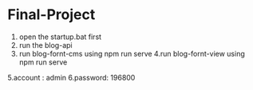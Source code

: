 # Final-Project
1. open the startup.bat first 
2. run the blog-api
3. run blog-fornt-cms using npm run serve
4.run blog-fornt-view using npm run serve

5.account : admin
6.password: 196800
